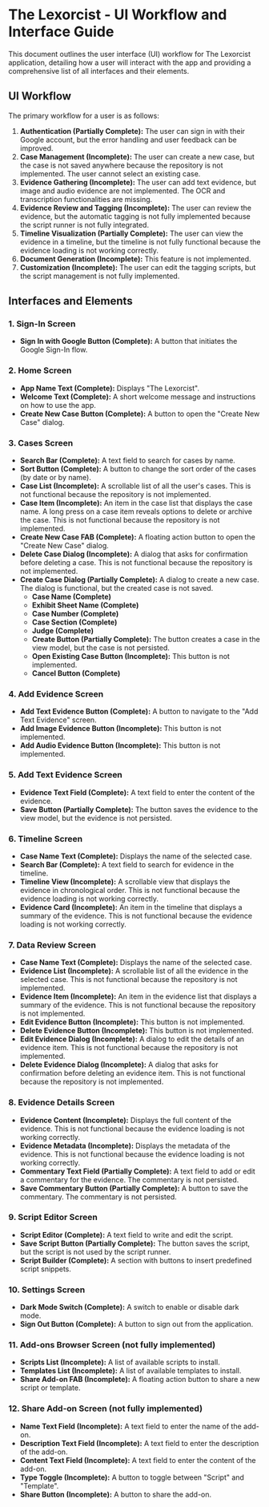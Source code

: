 # The Lexorcist - UI Workflow and Interface Guide

This document outlines the user interface (UI) workflow for The Lexorcist application, detailing how a user will interact with the app and providing a comprehensive list of all interfaces and their elements.

## UI Workflow

The primary workflow for a user is as follows:

1.  **Authentication (Partially Complete):** The user can sign in with their Google account, but the error handling and user feedback can be improved.
2.  **Case Management (Incomplete):** The user can create a new case, but the case is not saved anywhere because the repository is not implemented. The user cannot select an existing case.
3.  **Evidence Gathering (Incomplete):** The user can add text evidence, but image and audio evidence are not implemented. The OCR and transcription functionalities are missing.
4.  **Evidence Review and Tagging (Incomplete):** The user can review the evidence, but the automatic tagging is not fully implemented because the script runner is not fully integrated.
5.  **Timeline Visualization (Partially Complete):** The user can view the evidence in a timeline, but the timeline is not fully functional because the evidence loading is not working correctly.
6.  **Document Generation (Incomplete):** This feature is not implemented.
7.  **Customization (Incomplete):** The user can edit the tagging scripts, but the script management is not fully implemented.

## Interfaces and Elements

### 1. Sign-In Screen

*   **Sign In with Google Button (Complete):** A button that initiates the Google Sign-In flow.

### 2. Home Screen

*   **App Name Text (Complete):** Displays "The Lexorcist".
*   **Welcome Text (Complete):** A short welcome message and instructions on how to use the app.
*   **Create New Case Button (Complete):** A button to open the "Create New Case" dialog.

### 3. Cases Screen

*   **Search Bar (Complete):** A text field to search for cases by name.
*   **Sort Button (Complete):** A button to change the sort order of the cases (by date or by name).
*   **Case List (Incomplete):** A scrollable list of all the user's cases. This is not functional because the repository is not implemented.
*   **Case Item (Incomplete):** An item in the case list that displays the case name. A long press on a case item reveals options to delete or archive the case. This is not functional because the repository is not implemented.
*   **Create New Case FAB (Complete):** A floating action button to open the "Create New Case" dialog.
*   **Delete Case Dialog (Incomplete):** A dialog that asks for confirmation before deleting a case. This is not functional because the repository is not implemented.
*   **Create Case Dialog (Partially Complete):** A dialog to create a new case. The dialog is functional, but the created case is not saved.
    *   **Case Name (Complete)**
    *   **Exhibit Sheet Name (Complete)**
    *   **Case Number (Complete)**
    *   **Case Section (Complete)**
    *   **Judge (Complete)**
    *   **Create Button (Partially Complete):** The button creates a case in the view model, but the case is not persisted.
    *   **Open Existing Case Button (Incomplete):** This button is not implemented.
    *   **Cancel Button (Complete)**

### 4. Add Evidence Screen

*   **Add Text Evidence Button (Complete):** A button to navigate to the "Add Text Evidence" screen.
*   **Add Image Evidence Button (Incomplete):** This button is not implemented.
*   **Add Audio Evidence Button (Incomplete):** This button is not implemented.

### 5. Add Text Evidence Screen

*   **Evidence Text Field (Complete):** A text field to enter the content of the evidence.
*   **Save Button (Partially Complete):** The button saves the evidence to the view model, but the evidence is not persisted.

### 6. Timeline Screen

*   **Case Name Text (Complete):** Displays the name of the selected case.
*   **Search Bar (Complete):** A text field to search for evidence in the timeline.
*   **Timeline View (Incomplete):** A scrollable view that displays the evidence in chronological order. This is not functional because the evidence loading is not working correctly.
*   **Evidence Card (Incomplete):** An item in the timeline that displays a summary of the evidence. This is not functional because the evidence loading is not working correctly.

### 7. Data Review Screen

*   **Case Name Text (Complete):** Displays the name of the selected case.
*   **Evidence List (Incomplete):** A scrollable list of all the evidence in the selected case. This is not functional because the repository is not implemented.
*   **Evidence Item (Incomplete):** An item in the evidence list that displays a summary of the evidence. This is not functional because the repository is not implemented.
*   **Edit Evidence Button (Incomplete):** This button is not implemented.
*   **Delete Evidence Button (Incomplete):** This button is not implemented.
*   **Edit Evidence Dialog (Incomplete):** A dialog to edit the details of an evidence item. This is not functional because the repository is not implemented.
*   **Delete Evidence Dialog (Incomplete):** A dialog that asks for confirmation before deleting an evidence item. This is not functional because the repository is not implemented.

### 8. Evidence Details Screen

*   **Evidence Content (Incomplete):** Displays the full content of the evidence. This is not functional because the evidence loading is not working correctly.
*   **Evidence Metadata (Incomplete):** Displays the metadata of the evidence. This is not functional because the evidence loading is not working correctly.
*   **Commentary Text Field (Partially Complete):** A text field to add or edit a commentary for the evidence. The commentary is not persisted.
*   **Save Commentary Button (Partially Complete):** A button to save the commentary. The commentary is not persisted.

### 9. Script Editor Screen

*   **Script Editor (Complete):** A text field to write and edit the script.
*   **Save Script Button (Partially Complete):** The button saves the script, but the script is not used by the script runner.
*   **Script Builder (Complete):** A section with buttons to insert predefined script snippets.

### 10. Settings Screen

*   **Dark Mode Switch (Complete):** A switch to enable or disable dark mode.
*   **Sign Out Button (Complete):** A button to sign out from the application.

### 11. Add-ons Browser Screen (not fully implemented)

*   **Scripts List (Incomplete):** A list of available scripts to install.
*   **Templates List (Incomplete):** A list of available templates to install.
*   **Share Add-on FAB (Incomplete):** A floating action button to share a new script or template.

### 12. Share Add-on Screen (not fully implemented)

*   **Name Text Field (Incomplete):** A text field to enter the name of the add-on.
*   **Description Text Field (Incomplete):** A text field to enter the description of the add-on.
*   **Content Text Field (Incomplete):** A text field to enter the content of the add-on.
*   **Type Toggle (Incomplete):** A button to toggle between "Script" and "Template".
*   **Share Button (Incomplete):** A button to share the add-on.
